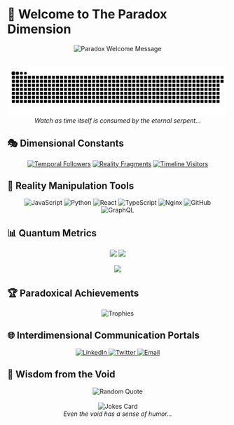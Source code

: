 # 🌌 Welcome to The Paradox Dimension

<div align="center">
  <img src="https://readme-typing-svg.demolab.com?font=Fira+Code&weight=700&size=40&duration=3000&pause=1000&color=00FFE6&center=true&vCenter=true&multiline=true&width=1200&height=200&lines=Enter+the+Realm+of+Paradox;Where+Logic+Defies+Reality;Embrace+the+Unknown...;Beyond+Time+and+Space" alt="Paradox Welcome Message" />
</div>

<br/>
<br/>

<div align="center">
  <picture>
    <source media="(prefers-color-scheme: dark)" srcset="https://github.com/Paradox-Incarnation/Paradox-Incarnation/blob/output/github-contribution-grid-snake-dark.svg" />
    <source media="(prefers-color-scheme: light)" srcset="https://github.com/Paradox-Incarnation/Paradox-Incarnation/blob/output/github-contribution-grid-snake.svg" />
    <img alt="Snake devouring time itself" src="https://github.com/Paradox-Incarnation/Paradox-Incarnation/blob/output/github-contribution-grid-snake-dark.svg" />
  </picture>
  <br>
  <i>Watch as time itself is consumed by the eternal serpent...</i>
</div>

## 🎭 Dimensional Constants

<div align="center">
  
[![Temporal Followers](https://img.shields.io/github/followers/Paradox-Incarnation?logo=github&style=for-the-badge&color=00FFE6&labelColor=000000&label=TEMPORAL%20FOLLOWERS)](https://github.com/Paradox-Incarnation)
[![Reality Fragments](https://img.shields.io/github/stars/Paradox-Incarnation?logo=github&style=for-the-badge&color=00FFE6&labelColor=000000&label=REALITY%20FRAGMENTS)]()
[![Timeline Visitors](https://komarev.com/ghpvc/?username=Paradox-Incarnation&color=00FFE6&style=for-the-badge&label=TIMELINE%20VISITORS)](https://github.com/Paradox-Incarnation)

</div>

## 🧮 Reality Manipulation Tools

<div align="center">
  <img src="https://techstack-generator.vercel.app/js-icon.svg" alt="JavaScript" width="65" height="65" />
  <img src="https://techstack-generator.vercel.app/python-icon.svg" alt="Python" width="65" height="65" />
  <img src="https://techstack-generator.vercel.app/react-icon.svg" alt="React" width="65" height="65" />
  <img src="https://techstack-generator.vercel.app/ts-icon.svg" alt="TypeScript" width="65" height="65" />
  <img src="https://techstack-generator.vercel.app/nginx-icon.svg" alt="Nginx" width="65" height="65" />
  <img src="https://techstack-generator.vercel.app/github-icon.svg" alt="GitHub" width="65" height="65" />
  <img src="https://techstack-generator.vercel.app/graphql-icon.svg" alt="GraphQL" width="65" height="65" />
</div>

## 📊 Quantum Metrics

<div align="center">
  <picture>
    <source media="(prefers-color-scheme: dark)" srcset="https://github-readme-stats.vercel.app/api?username=Paradox-Incarnation&show_icons=true&theme=dark&hide_border=true&bg_color=0D1117&title_color=00FFE6&text_color=FFFFFF&icon_color=00FFE6" />
    <source media="(prefers-color-scheme: light)" srcset="https://github-readme-stats.vercel.app/api?username=Paradox-Incarnation&show_icons=true&theme=default&hide_border=true&title_color=00AA95&icon_color=00AA95" />
    <img height="180em" src="https://github-readme-stats.vercel.app/api?username=Paradox-Incarnation&show_icons=true&theme=dark&hide_border=true&bg_color=0D1117&title_color=00FFE6&text_color=FFFFFF&icon_color=00FFE6" />
  </picture>
  <picture>
    <source media="(prefers-color-scheme: dark)" srcset="https://github-readme-stats.vercel.app/api/top-langs/?username=Paradox-Incarnation&layout=compact&theme=dark&hide_border=true&bg_color=0D1117&title_color=00FFE6&text_color=FFFFFF" />
    <source media="(prefers-color-scheme: light)" srcset="https://github-readme-stats.vercel.app/api/top-langs/?username=Paradox-Incarnation&layout=compact&theme=default&hide_border=true&title_color=00AA95" />
    <img height="180em" src="https://github-readme-stats.vercel.app/api/top-langs/?username=Paradox-Incarnation&layout=compact&theme=dark&hide_border=true&bg_color=0D1117&title_color=00FFE6&text_color=FFFFFF" />
  </picture>
</div>

<br/>

<div align="center">
  <picture>
    <source media="(prefers-color-scheme: dark)" srcset="https://streak-stats.demolab.com?user=Paradox-Incarnation&theme=dark&hide_border=true&background=0D1117&stroke=00FFE6&ring=00FFE6&fire=00FFE6&currStreakNum=FFFFFF&sideNums=00FFE6&currStreakLabel=00FFE6&sideLabels=00FFE6&dates=FFFFFF" />
    <source media="(prefers-color-scheme: light)" srcset="https://streak-stats.demolab.com?user=Paradox-Incarnation&theme=default&hide_border=true&stroke=00AA95&ring=00AA95&fire=00AA95&currStreakNum=000000&sideNums=00AA95&currStreakLabel=00AA95&sideLabels=00AA95&dates=000000" />
    <img width="800" src="https://streak-stats.demolab.com?user=Paradox-Incarnation&theme=dark&hide_border=true&background=0D1117&stroke=00FFE6&ring=00FFE6&fire=00FFE6&currStreakNum=FFFFFF&sideNums=00FFE6&currStreakLabel=00FFE6&sideLabels=00FFE6&dates=FFFFFF" />
  </picture>
</div>

## 🏆 Paradoxical Achievements

<div align="center">
  <picture>
    <source media="(prefers-color-scheme: dark)" srcset="https://github-profile-trophy.vercel.app/?username=Paradox-Incarnation&theme=discord&no-frame=true&no-bg=true&column=7&margin-w=15" />
    <source media="(prefers-color-scheme: light)" srcset="https://github-profile-trophy.vercel.app/?username=Paradox-Incarnation&theme=flat&no-frame=true&column=7&margin-w=15" />
    <img src="https://github-profile-trophy.vercel.app/?username=Paradox-Incarnation&theme=discord&no-frame=true&no-bg=true&column=7&margin-w=15" alt="Trophies" />
  </picture>
</div>

## 🌐 Interdimensional Communication Portals

<div align="center">
  <a href="https://linkedin.com/in/your-profile" target="_blank">
    <img src="https://img.shields.io/badge/LinkedIn-Quantum_Network-00FFE6?style=for-the-badge&logo=linkedin&logoColor=white&labelColor=000000" alt="LinkedIn" />
  </a>
  <a href="https://twitter.com/your-handle" target="_blank">
    <img src="https://img.shields.io/badge/Twitter-Time_Stream-00FFE6?style=for-the-badge&logo=twitter&logoColor=white&labelColor=000000" alt="Twitter" />
  </a>
  <a href="mailto:your.email@domain.com">
    <img src="https://img.shields.io/badge/Email-Void_Message-00FFE6?style=for-the-badge&logo=gmail&logoColor=white&labelColor=000000" alt="Email" />
  </a>
</div>

## 🌠 Wisdom from the Void

<div align="center">
  <img src="https://quotes-github-readme.vercel.app/api?type=horizontal&theme=dark" alt="Random Quote" />
</div>

<div align="center">
  <br>
  <img src="https://readme-jokes.vercel.app/api?theme=synthwave" alt="Jokes Card" />
  <br>
  <i>Even the void has a sense of humor...</i>
</div>

<!-- Snake Animation Configuration -->
<!-- 
name: Temporal Snake Animation

on:
  schedule:
    - cron: "0 */12 * * *"
  workflow_dispatch:

jobs:
  create_snake:
    runs-on: ubuntu-latest
    steps:
      - uses: actions/checkout@v2
      - uses: Platane/snk@master
        id: snake-gif
        with:
          github_user_name: Paradox-Incarnation
          svg_out_path: dist/github-contribution-grid-snake-dark.svg
          snake_color: '00FFE6'

      - uses: crazy-max/ghaction-github-pages@v2.1.3
        with:
          target_branch: output
          build_dir: dist
        env:
          GITHUB_TOKEN: ${{ secrets.GITHUB_TOKEN }}
-->
